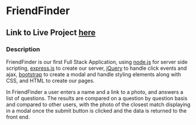 # FriendFinder

## Link to Live Project [here](https://quiet-earth-45662.herokuapp.com/)

### Description

FriendFinder is our first Full Stack Application, using [node.js](https://nodejs.org/) for server side scripting, [express.js](https://expressjs.com/) to create our server, [jQuery](https://jquery.com/) to handle click events and ajax, [bootstrap](https://getbootstrap.com) to create a modal and handle styling elements along with CSS, and HTML to create our pages.

In FriendFinder a user enters a name and a link to a photo, and answers a list of questions. The results are compared on a question by question basis and compared to other users, with the photo of the closest match displaying in a modal once the submit button is clicked and the data is returned to the front end.

